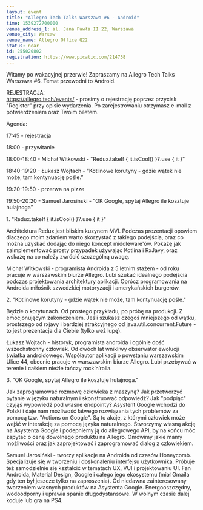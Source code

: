 ```yaml
---
layout: event
title: "Allegro Tech Talks Warszawa #6 - Android"
time: 1539272700000
venue_address_1: al. Jana Pawła II 22, Warszawa
venue_city: Warsaw
venue_name: Allegro Office Q22
status: near
id: 255020802
registration: https://www.picatic.com/214758
---
```


<p>Witamy po wakacyjnej przerwie! Zapraszamy na Allegro Tech Talks Warszawa #6. Temat przewodni to Android.</p>
<p>REJESTRACJA:<br /><a href="https://allegro.tech/events/" class="linkified">https://allegro.tech/events/</a> - prosimy o rejestrację poprzez przycisk "Register" przy opisie wydarzenia. Po zarejestrowaniu otrzymasz e-mail z potwierdzeniem oraz Twoim biletem.</p>
<p>Agenda:</p>
<p>17:45 - rejestracja</p>
<p>18:00 - przywitanie</p>
<p>18:00-18:40 - Michał Witkowski - "Redux.takeIf { it.isCool() }?.use { it }"</p>
<p>18:40-19:20 - Łukasz Wojtach - “Kotlinowe korutyny - gdzie wątek nie może, tam kontynuację pośle.”</p>
<p>19:20-19:50 - przerwa na pizze</p>
<p>19:50-20:20 - Samuel Jarosiński - “OK Google, spytaj Allegro ile kosztuje hulajnoga”</p>
<p>1. "Redux.takeIf { it.isCool() }?.use { it }"</p>
<p>Architektura Redux jest bliskim kuzynem MVI. Podczas prezentacji opowiem dlaczego moim zdaniem warto skorzystać z takiego podejścia, oraz co można uzyskać dodając do niego koncept middleware'ów. Pokażę jak zaimplementować prosty przypadek używając Kotlina i RxJavy, oraz wskażę na co należy zwrócić szczególną uwagę.</p>
<p>Michał Witkowski - programista Androida z 5 letnim stażem - od roku pracuje w warszawskim biurze Allegro. Lubi szukać idealnego podejścia podczas projektowania architektury aplikacji. Oprócz programowania na Androida miłośnik szwedzkiej motoryzacji i amerykańskich burgerów.</p>
<p>2. "Kotlinowe korutyny - gdzie wątek nie może, tam kontynuację pośle."</p>
<p>Będzie o korytunach. Od prostego przykładu, po próbę na produkcji. Z emocjonującym zakończeniem. Jeśli szukasz czegoś mniejszego od wątku, prostszego od rxjavy i bardziej atrakcyjnego od java.util.concurrent.Future - to jest prezentacja dla Ciebie (tylko weź lupę).</p>
<p>Łukasz Wojtach - historyk, programista androida i ogólnie dość wszechstronny człowiek. Od dwóch lat wnikliwy obserwator ewolucji światka androidowego. Współautor aplikacji o powstaniu warszawskim Ulice 44, obecnie pracuje w warszawskim biurze Allegro. Lubi przebywać w terenie i całkiem nieźle tańczy rock’n’rolla.</p>
<p>3. "OK Google, spytaj Allegro ile kosztuje hulajnoga."</p>
<p>Jak zaprogramować rozmowę człowieka z maszyną? Jak przetworzyć pytanie w języku naturalnym i skonstruować odpowiedź? Jak "podpiąć" czyjąś wypowiedź pod własne endpointy? Asystent Google wchodzi do Polski i daje nam możliwość łatwego rozwiązania tych problemów za pomocą tzw. "Actions on Google". Są to akcje, z którymi człowiek może wejść w interakcję za pomocą języka naturalnego. Stworzymy własną akcję na Asystenta Google i podepniemy ją do allegrowego API, by na końcu móc zapytać o cenę dowolnego produktu na Allegro. Omówimy jakie mamy możliwości oraz jak zaprojektować i zaprogramować dialog z człowiekiem.</p>
<p>Samuel Jarosiński - tworzy aplikacje na Androida od czasów Honeycomb. Specjalizuje się w tworzeniu i doskonaleniu interfejsu użytkownika. Próbuje też samodzielnie się kształcić w tematach UX, VUI i projektowaniu UI. Fan Androida, Material Design, Google i całego jego ekosystemu (miał Gmaila gdy ten był jeszcze tylko na zaproszenia). Od niedawna zainteresowany tworzeniem własnych produktów na Asystenta Google. Energooszczędny, wodoodporny i uprawia spanie długodystansowe. W wolnym czasie dalej koduje lub gra na PS4.</p>
